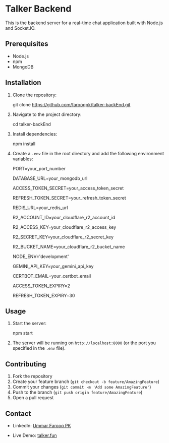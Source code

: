 # Talker Backend

This is the backend server for a real-time chat application built with Node.js and Socket.IO.

## Prerequisites

- Node.js
- npm
- MongoDB

## Installation

1. Clone the repository:
   
      git clone https://github.com/farooqpk/talker-backEnd.git
   

2. Navigate to the project directory:
   
      cd talker-backEnd
   

3. Install dependencies:
   
      npm install
   

4. Create a `.env` file in the root directory and add the following environment variables:
   
      PORT=your_port_number

      DATABASE_URL=your_mongodb_url

      ACCESS_TOKEN_SECRET=your_access_token_secret

      REFRESH_TOKEN_SECRET=your_refresh_token_secret

      REDIS_URL=your_redis_url

      R2_ACCOUNT_ID=your_cloudflare_r2_account_id

      R2_ACCESS_KEY=your_cloudflare_r2_access_key

      R2_SECRET_KEY=your_cloudflare_r2_secret_key

      R2_BUCKET_NAME=your_cloudflare_r2_bucket_name

      NODE_ENV='development'

      GEMINI_API_KEY=your_gemini_api_key

      CERTBOT_EMAIL=your_certbot_email

      ACCESS_TOKEN_EXPIRY=2
      
      REFRESH_TOKEN_EXPIRY=30
   

## Usage

1. Start the server:
   
      npm start
   

2. The server will be running on `http://localhost:8000` (or the port you specified in the `.env` file).

## Contributing

1. Fork the repository
2. Create your feature branch (`git checkout -b feature/AmazingFeature`)
3. Commit your changes (`git commit -m 'Add some AmazingFeature'`)
4. Push to the branch (`git push origin feature/AmazingFeature`)
5. Open a pull request

## Contact

- LinkedIn: [Ummar Farooq PK](https://linkedin.com/in/ummarfarooq-pk)

- Live Demo: [talker.fun](https://talker.fun)
